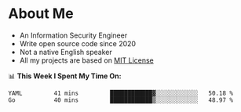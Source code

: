 # About Me

- An Information Security Engineer
- Write open source code since 2020
- Not a native English speaker
- All my projects are based on [MIT License](https://opensource.org/licenses/MIT)

📊 **This Week I Spent My Time On:**
<!--START_SECTION:waka-->
```text
YAML         41 mins         ████████████▓░░░░░░░░░░░░   50.18 % 
Go           40 mins         ████████████▒░░░░░░░░░░░░   48.97 % 
```
<!--END_SECTION:waka-->

